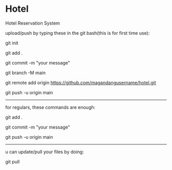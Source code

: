 # Hotel
Hotel Reservation System



upload/push by typing these in the git bash(this is for first time use):

git init

git add .

git commit -m "your message"

git branch -M main

git remote add origin https://github.com/magandangusername/hotel.git

git push -u origin main

-----------------------------------------------------------------------------------------------------

for regulars, these commands are enough:

git add .

git commit -m "your message"

git push -u origin main

-----------------------------------------------------------------------------------------------------

u can update/pull your files by doing:

git pull
